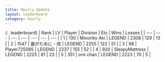 ```yaml
---
title: Hourly Update
layout: leaderboard
category: hourly
---
```


{: .leaderboard}
| Rank | LV | Player | Division | Elo | Wins | Losses |
| --- | --- | --- | --- | --- | --- | --- |
| <span data-change="0">1</span> | 130 | <span title="ID: 456466">Minoriko Aki</span> | LEGEND | <span data-change="0">2308</span> | <span data-change="0">129</span> | <span data-change="0">13</span> |
| <span data-change="0">2</span> | 1547 | <span title="ID: 451068">誰がために・改</span> | LEGEND | <span data-change="0">2255</span> | <span data-change="0">122</span> | <span data-change="0">51</span> |
| <span data-change="0">3</span> | 98 | <span title="ID: 725085">Player725085</span> | LEGEND | <span data-change="9">2237</span> | <span data-change="1">155</span> | <span data-change="0">52</span> |
| <span data-change="0">4</span> | 920 | <span title="ID: 153129">SleepyMattress</span> | LEGEND | <span data-change="0">2225</span> | <span data-change="0">81</span> | <span data-change="0">23</span> |
| <span data-change="0">5</span> | 351 | <span title="ID: 614761">onii chan</span> | LEGEND | <span data-change="0">2223</span> | <span data-change="0">70</span> | <span data-change="0">5</span> |